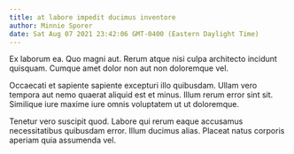 ```yaml
---
title: at labore impedit ducimus inventore
author: Minnie Sporer
date: Sat Aug 07 2021 23:42:06 GMT-0400 (Eastern Daylight Time)
---
```

Ex laborum ea. Quo magni aut. Rerum atque nisi culpa architecto incidunt quisquam. Cumque amet dolor non aut non doloremque vel.

 Occaecati et sapiente sapiente excepturi illo quibusdam. Ullam vero tempora aut nemo quaerat aliquid est et minus. Illum rerum error sint sit. Similique iure maxime iure omnis voluptatem ut ut doloremque.

 Tenetur vero suscipit quod. Labore qui rerum eaque accusamus necessitatibus quibusdam error. Illum ducimus alias. Placeat natus corporis aperiam quia assumenda vel.